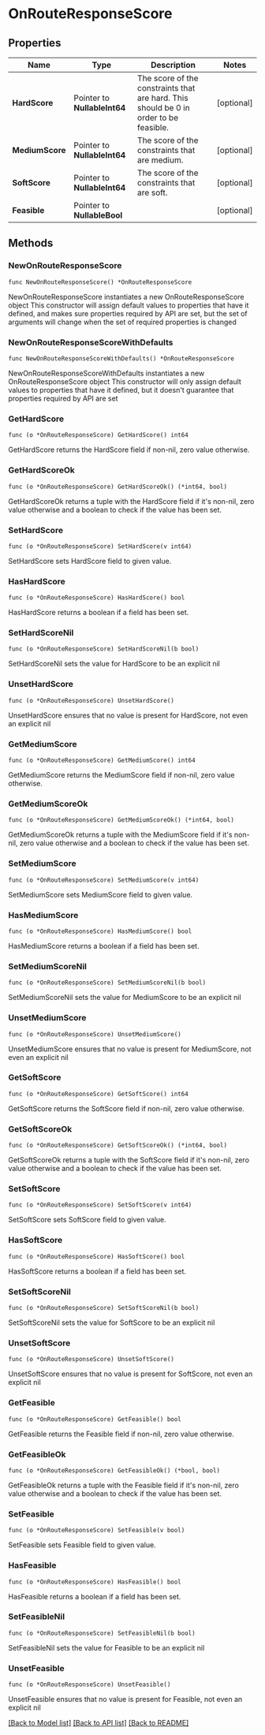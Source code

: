 # OnRouteResponseScore

## Properties

Name | Type | Description | Notes
------------ | ------------- | ------------- | -------------
**HardScore** | Pointer to **NullableInt64** | The score of the constraints that are hard. This should be 0 in order to be feasible. | [optional] 
**MediumScore** | Pointer to **NullableInt64** | The score of the constraints that are medium. | [optional] 
**SoftScore** | Pointer to **NullableInt64** | The score of the constraints that are soft. | [optional] 
**Feasible** | Pointer to **NullableBool** |  | [optional] 

## Methods

### NewOnRouteResponseScore

`func NewOnRouteResponseScore() *OnRouteResponseScore`

NewOnRouteResponseScore instantiates a new OnRouteResponseScore object
This constructor will assign default values to properties that have it defined,
and makes sure properties required by API are set, but the set of arguments
will change when the set of required properties is changed

### NewOnRouteResponseScoreWithDefaults

`func NewOnRouteResponseScoreWithDefaults() *OnRouteResponseScore`

NewOnRouteResponseScoreWithDefaults instantiates a new OnRouteResponseScore object
This constructor will only assign default values to properties that have it defined,
but it doesn't guarantee that properties required by API are set

### GetHardScore

`func (o *OnRouteResponseScore) GetHardScore() int64`

GetHardScore returns the HardScore field if non-nil, zero value otherwise.

### GetHardScoreOk

`func (o *OnRouteResponseScore) GetHardScoreOk() (*int64, bool)`

GetHardScoreOk returns a tuple with the HardScore field if it's non-nil, zero value otherwise
and a boolean to check if the value has been set.

### SetHardScore

`func (o *OnRouteResponseScore) SetHardScore(v int64)`

SetHardScore sets HardScore field to given value.

### HasHardScore

`func (o *OnRouteResponseScore) HasHardScore() bool`

HasHardScore returns a boolean if a field has been set.

### SetHardScoreNil

`func (o *OnRouteResponseScore) SetHardScoreNil(b bool)`

 SetHardScoreNil sets the value for HardScore to be an explicit nil

### UnsetHardScore
`func (o *OnRouteResponseScore) UnsetHardScore()`

UnsetHardScore ensures that no value is present for HardScore, not even an explicit nil
### GetMediumScore

`func (o *OnRouteResponseScore) GetMediumScore() int64`

GetMediumScore returns the MediumScore field if non-nil, zero value otherwise.

### GetMediumScoreOk

`func (o *OnRouteResponseScore) GetMediumScoreOk() (*int64, bool)`

GetMediumScoreOk returns a tuple with the MediumScore field if it's non-nil, zero value otherwise
and a boolean to check if the value has been set.

### SetMediumScore

`func (o *OnRouteResponseScore) SetMediumScore(v int64)`

SetMediumScore sets MediumScore field to given value.

### HasMediumScore

`func (o *OnRouteResponseScore) HasMediumScore() bool`

HasMediumScore returns a boolean if a field has been set.

### SetMediumScoreNil

`func (o *OnRouteResponseScore) SetMediumScoreNil(b bool)`

 SetMediumScoreNil sets the value for MediumScore to be an explicit nil

### UnsetMediumScore
`func (o *OnRouteResponseScore) UnsetMediumScore()`

UnsetMediumScore ensures that no value is present for MediumScore, not even an explicit nil
### GetSoftScore

`func (o *OnRouteResponseScore) GetSoftScore() int64`

GetSoftScore returns the SoftScore field if non-nil, zero value otherwise.

### GetSoftScoreOk

`func (o *OnRouteResponseScore) GetSoftScoreOk() (*int64, bool)`

GetSoftScoreOk returns a tuple with the SoftScore field if it's non-nil, zero value otherwise
and a boolean to check if the value has been set.

### SetSoftScore

`func (o *OnRouteResponseScore) SetSoftScore(v int64)`

SetSoftScore sets SoftScore field to given value.

### HasSoftScore

`func (o *OnRouteResponseScore) HasSoftScore() bool`

HasSoftScore returns a boolean if a field has been set.

### SetSoftScoreNil

`func (o *OnRouteResponseScore) SetSoftScoreNil(b bool)`

 SetSoftScoreNil sets the value for SoftScore to be an explicit nil

### UnsetSoftScore
`func (o *OnRouteResponseScore) UnsetSoftScore()`

UnsetSoftScore ensures that no value is present for SoftScore, not even an explicit nil
### GetFeasible

`func (o *OnRouteResponseScore) GetFeasible() bool`

GetFeasible returns the Feasible field if non-nil, zero value otherwise.

### GetFeasibleOk

`func (o *OnRouteResponseScore) GetFeasibleOk() (*bool, bool)`

GetFeasibleOk returns a tuple with the Feasible field if it's non-nil, zero value otherwise
and a boolean to check if the value has been set.

### SetFeasible

`func (o *OnRouteResponseScore) SetFeasible(v bool)`

SetFeasible sets Feasible field to given value.

### HasFeasible

`func (o *OnRouteResponseScore) HasFeasible() bool`

HasFeasible returns a boolean if a field has been set.

### SetFeasibleNil

`func (o *OnRouteResponseScore) SetFeasibleNil(b bool)`

 SetFeasibleNil sets the value for Feasible to be an explicit nil

### UnsetFeasible
`func (o *OnRouteResponseScore) UnsetFeasible()`

UnsetFeasible ensures that no value is present for Feasible, not even an explicit nil

[[Back to Model list]](../README.md#documentation-for-models) [[Back to API list]](../README.md#documentation-for-api-endpoints) [[Back to README]](../README.md)


